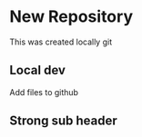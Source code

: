 # New Repository 

This was created locally git 

## Local dev 

Add files to github

## Strong sub header